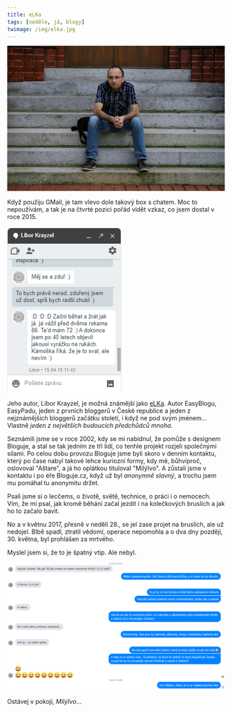 ```yaml
---
title: eLKa
tags: [neděle, já, blogy]
twimage: /img/elka.jpg
---
```


![cover](/img/elka.jpg)

Když použiju GMail, je tam vlevo dole takový box s chatem. Moc to nepoužívám, a tak je na čtvrté pozici pořád vidět vzkaz, co jsem dostal v roce 2015.

![cover](/img/elka-g.png)

Jeho autor, Libor Krayzel, je možná známější jako [eLKa](http://edenik.elka.cz/). Autor EasyBlogu, EasyPadu, jeden z prvních bloggerů v České republice a jeden z nejznámějších bloggerů začátku století, i když ne pod svým jménem... Vlastně _jeden z největších budoucích předchůdců mnoha._

Seznámili jsme se v roce 2002, kdy se mi nabídnul, že pomůže s designem Bloguje, a stal se tak jedním ze tří lidí, co tenhle projekt rozjeli společnými silami. Po celou dobu provozu Bloguje jsme byli skoro v denním kontaktu, který po čase nabyl takové lehce kuriozní formy, kdy mě, bůhvíproč, oslovoval "Aštare", a já ho oplátkou tituloval "MilýIvo". A zůstali jsme v kontaktu i po éře Bloguje.cz, když už byl _anonymně slavný_, a trochu jsem mu pomáhal tu anonymitu držet.

Psali jsme si o lecčems, o životě, světě, technice, o práci i o nemocech. Vím, že mi psal, jak kromě běhání začal jezdit i na kolečkových bruslích a jak ho to začalo bavit.

No a v květnu 2017, přesně v neděli 28., se jel zase projet na bruslích, ale už nedojel. Blbě spadl, ztratil vědomí, operace nepomohla a o dva dny později, 30. května, byl prohlášen za mrtvého.

Myslel jsem si, že to je špatný vtip. Ale nebyl.

![cover](/img/elka-fb.png)

Ostávej v pokoji, _MilýIvo_...